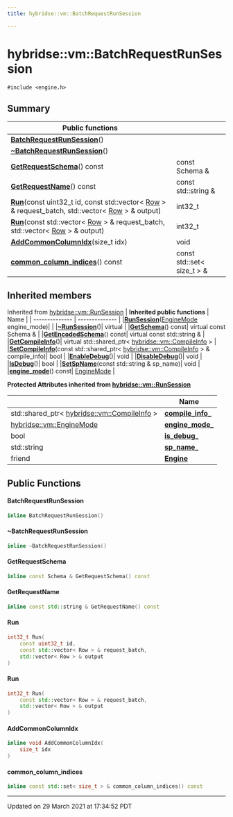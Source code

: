 ```yaml
---
title: hybridse::vm::BatchRequestRunSession

---
```

# hybridse::vm::BatchRequestRunSession



`#include <engine.h>`

## Summary


|  Public functions|            |
| -------------- | -------------- |
|**[BatchRequestRunSession](/hybridse/usage/api/c++/Classes/classhybridse_1_1vm_1_1_batch_request_run_session.md#function-batchrequestrunsession)**()|  |
|**[~BatchRequestRunSession](/hybridse/usage/api/c++/Classes/classhybridse_1_1vm_1_1_batch_request_run_session.md#function-~batchrequestrunsession)**()|  |
|**[GetRequestSchema](/hybridse/usage/api/c++/Classes/classhybridse_1_1vm_1_1_batch_request_run_session.md#function-getrequestschema)**() const| const Schema &  |
|**[GetRequestName](/hybridse/usage/api/c++/Classes/classhybridse_1_1vm_1_1_batch_request_run_session.md#function-getrequestname)**() const| const std::string &  |
|**[Run](/hybridse/usage/api/c++/Classes/classhybridse_1_1vm_1_1_batch_request_run_session.md#function-run)**(const uint32_t id, const std::vector< [Row](/hybridse/usage/api/c++/Classes/classhybridse_1_1codec_1_1_row.md) > & request_batch, std::vector< [Row](/hybridse/usage/api/c++/Classes/classhybridse_1_1codec_1_1_row.md) > & output)| int32_t  |
|**[Run](/hybridse/usage/api/c++/Classes/classhybridse_1_1vm_1_1_batch_request_run_session.md#function-run)**(const std::vector< [Row](/hybridse/usage/api/c++/Classes/classhybridse_1_1codec_1_1_row.md) > & request_batch, std::vector< [Row](/hybridse/usage/api/c++/Classes/classhybridse_1_1codec_1_1_row.md) > & output)| int32_t  |
|**[AddCommonColumnIdx](/hybridse/usage/api/c++/Classes/classhybridse_1_1vm_1_1_batch_request_run_session.md#function-addcommoncolumnidx)**(size_t idx)| void  |
|**[common_column_indices](/hybridse/usage/api/c++/Classes/classhybridse_1_1vm_1_1_batch_request_run_session.md#function-common_column_indices)**() const| const std::set< size_t > &  |

## Inherited members
Inherited from [hybridse::vm::RunSession](/hybridse/usage/api/c++/Classes/classhybridse_1_1vm_1_1_run_session.md)
| **Inherited public functions** | Name           |
| -------------- | -------------- |
|**[RunSession](/hybridse/usage/api/c++/Classes/classhybridse_1_1vm_1_1_run_session.md#function-runsession)**([EngineMode](/hybridse/usage/api/c++/Namespaces/namespacehybridse_1_1vm.md#enum-enginemode) engine_mode)|  |
|**[~RunSession](/hybridse/usage/api/c++/Classes/classhybridse_1_1vm_1_1_run_session.md#function-~runsession)**()| virtual  |
|**[GetSchema](/hybridse/usage/api/c++/Classes/classhybridse_1_1vm_1_1_run_session.md#function-getschema)**() const| virtual const Schema &  |
|**[GetEncodedSchema](/hybridse/usage/api/c++/Classes/classhybridse_1_1vm_1_1_run_session.md#function-getencodedschema)**() const| virtual const std::string &  |
|**[GetCompileInfo](/hybridse/usage/api/c++/Classes/classhybridse_1_1vm_1_1_run_session.md#function-getcompileinfo)**()| virtual std::shared_ptr< [hybridse::vm::CompileInfo](/hybridse/usage/api/c++/Classes/classhybridse_1_1vm_1_1_compile_info.md) >  |
|**[SetCompileInfo](/hybridse/usage/api/c++/Classes/classhybridse_1_1vm_1_1_run_session.md#function-setcompileinfo)**(const std::shared_ptr< [hybridse::vm::CompileInfo](/hybridse/usage/api/c++/Classes/classhybridse_1_1vm_1_1_compile_info.md) > & compile_info)| bool  |
|**[EnableDebug](/hybridse/usage/api/c++/Classes/classhybridse_1_1vm_1_1_run_session.md#function-enabledebug)**()| void  |
|**[DisableDebug](/hybridse/usage/api/c++/Classes/classhybridse_1_1vm_1_1_run_session.md#function-disabledebug)**()| void  |
|**[IsDebug](/hybridse/usage/api/c++/Classes/classhybridse_1_1vm_1_1_run_session.md#function-isdebug)**()| bool  |
|**[SetSpName](/hybridse/usage/api/c++/Classes/classhybridse_1_1vm_1_1_run_session.md#function-setspname)**(const std::string & sp_name)| void  |
|**[engine_mode](/hybridse/usage/api/c++/Classes/classhybridse_1_1vm_1_1_run_session.md#function-engine_mode)**() const| [EngineMode](/hybridse/usage/api/c++/Namespaces/namespacehybridse_1_1vm.md#enum-enginemode)  |

**Protected Attributes inherited from [hybridse::vm::RunSession](/hybridse/usage/api/c++/Classes/classhybridse_1_1vm_1_1_run_session.md)**

|                | Name           |
| -------------- | -------------- |
| std::shared_ptr< [hybridse::vm::CompileInfo](/hybridse/usage/api/c++/Classes/classhybridse_1_1vm_1_1_compile_info.md) > | **[compile_info_](/hybridse/usage/api/c++/Classes/classhybridse_1_1vm_1_1_run_session.md#variable-compile_info_)**  |
| [hybridse::vm::EngineMode](/hybridse/usage/api/c++/Namespaces/namespacehybridse_1_1vm.md#enum-enginemode) | **[engine_mode_](/hybridse/usage/api/c++/Classes/classhybridse_1_1vm_1_1_run_session.md#variable-engine_mode_)**  |
| bool | **[is_debug_](/hybridse/usage/api/c++/Classes/classhybridse_1_1vm_1_1_run_session.md#variable-is_debug_)**  |
| std::string | **[sp_name_](/hybridse/usage/api/c++/Classes/classhybridse_1_1vm_1_1_run_session.md#variable-sp_name_)**  |
| friend | **[Engine](/hybridse/usage/api/c++/Classes/classhybridse_1_1vm_1_1_run_session.md#variable-engine)**  |


## Public Functions

#### BatchRequestRunSession

```cpp
inline BatchRequestRunSession()
```


#### ~BatchRequestRunSession

```cpp
inline ~BatchRequestRunSession()
```


#### GetRequestSchema

```cpp
inline const Schema & GetRequestSchema() const
```


#### GetRequestName

```cpp
inline const std::string & GetRequestName() const
```


#### Run

```cpp
int32_t Run(
    const uint32_t id,
    const std::vector< Row > & request_batch,
    std::vector< Row > & output
)
```


#### Run

```cpp
int32_t Run(
    const std::vector< Row > & request_batch,
    std::vector< Row > & output
)
```


#### AddCommonColumnIdx

```cpp
inline void AddCommonColumnIdx(
    size_t idx
)
```


#### common_column_indices

```cpp
inline const std::set< size_t > & common_column_indices() const
```


-------------------------------

Updated on 29 March 2021 at 17:34:52 PDT